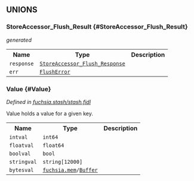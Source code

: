 
## **UNIONS**

### StoreAccessor_Flush_Result {#StoreAccessor_Flush_Result}
*generated*


<table>
    <tr><th>Name</th><th>Type</th><th>Description</th></tr><tr>
            <td><code>response</code></td>
            <td>
                <code><a class='link' href='#StoreAccessor_Flush_Response'>StoreAccessor_Flush_Response</a></code>
            </td>
            <td></td>
        </tr><tr>
            <td><code>err</code></td>
            <td>
                <code><a class='link' href='#FlushError'>FlushError</a></code>
            </td>
            <td></td>
        </tr></table>

### Value {#Value}
*Defined in [fuchsia.stash/stash.fidl](https://fuchsia.googlesource.com/fuchsia/+/master/sdk/fidl/fuchsia.stash/stash.fidl#35)*

 Value holds a value for a given key.

<table>
    <tr><th>Name</th><th>Type</th><th>Description</th></tr><tr>
            <td><code>intval</code></td>
            <td>
                <code>int64</code>
            </td>
            <td></td>
        </tr><tr>
            <td><code>floatval</code></td>
            <td>
                <code>float64</code>
            </td>
            <td></td>
        </tr><tr>
            <td><code>boolval</code></td>
            <td>
                <code>bool</code>
            </td>
            <td></td>
        </tr><tr>
            <td><code>stringval</code></td>
            <td>
                <code>string[12000]</code>
            </td>
            <td></td>
        </tr><tr>
            <td><code>bytesval</code></td>
            <td>
                <code><a class='link' href='../fuchsia.mem/'>fuchsia.mem</a>/<a class='link' href='../fuchsia.mem/#Buffer'>Buffer</a></code>
            </td>
            <td></td>
        </tr></table>
